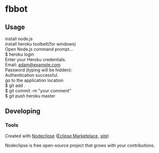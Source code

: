 

# fbbot



## Usage
install node.js <br/>
install heroku toolbelt(for windows) <br/>
Open Node.js command prompt... <br/>
$ heroku login<br/>
Enter your Heroku credentials. <br/>
Email: adam@example.com <br/>
Password (typing will be hidden): <br/>
Authentication successful. <br/>
go to the application location <br/>
$ git add . <br/>
$ git commit -m "your comment" <br/>
$ git push heroku master <br/>


## Developing



### Tools

Created with [Nodeclipse](https://github.com/Nodeclipse/nodeclipse-1)
 ([Eclipse Marketplace](http://marketplace.eclipse.org/content/nodeclipse), [site](http://www.nodeclipse.org))   

Nodeclipse is free open-source project that grows with your contributions.
